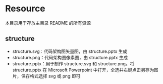 # Resource

本目录用于存放主目录 README 的所有资源

## structure

+ structure.svg：代码架构图矢量图，由 structure.pptx 生成
+ structure.png：代码架构图像素图，由 structure.pptx 生成
+ structure.pptx：用于制作 structure.svg 和 structure.png。将 structure.pptx 在 Microsoft Powerpoint 中打开，全选并右键点击另存为图片，保存格式选择 svg 或 png 即可

